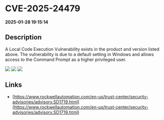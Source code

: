 # CVE-2025-24479

**2025-01-28 19:15:14**

## Description
A Local Code Execution Vulnerability exists in the product and version listed above. The vulnerability is due to a default setting in Windows and allows access to the Command Prompt as a higher privileged user.

![](https://img.shields.io/static/v1?label=Score&message=8.6&color=red)
![](https://img.shields.io/static/v1?label=Severity&message=HIGH&color=red)
![](https://img.shields.io/static/v1?label=CWE&message=Auth&color=green)

## Links
- [https://www.rockwellautomation.com/en-us/trust-center/security-advisories/advisory.SD1719.html](https://www.rockwellautomation.com/en-us/trust-center/security-advisories/advisory.SD1719.html)
